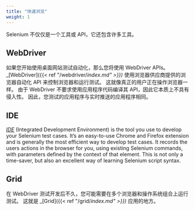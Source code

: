 ```yaml
---
title: "快速浏览"
weight: 1
---
```


Selenium 不仅仅是一个工具或 API，它还包含许多工具。

## WebDriver

如果您开始使用桌面网站测试自动化，那么您将使用 WebDriver APIs。
_[WebDriver]({{< ref "/webdriver/_index.md" >}})_ 使用浏览器供应商提供的浏览器自动化 API 来控制浏览器和运行测试。
这就像真正的用户正在操作浏览器一样。
由于 WebDriver 不要求使用应用程序代码编译其 API，因此它本质上不具有侵入性。
因此，您测试的应用程序与实时推送的应用程序相同。

## IDE

_[IDE](https://selenium.dev/selenium-ide)_ (Integrated Development Environment) 
is the tool you use to develop your Selenium test cases. It’s an easy-to-use Chrome 
and Firefox extension and is generally the most efficient way to develop 
test cases. It records the users actions in the browser for you, using 
existing Selenium commands, with parameters defined by the context of 
that element. This is not only a time-saver, but also an excellent way 
of learning Selenium script syntax.


## Grid

在 WebDriver 测试开发后不久，您可能需要在多个浏览器和操作系统组合上运行测试。
这就是 _[Grid]({{< ref "/grid/_index.md" >}})_ 应用的地方。

